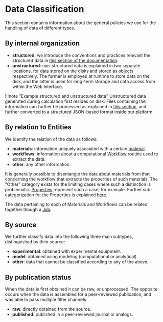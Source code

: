 # Data Classification

This section contains information about the general policies we use for the handling of data of different types. 

## By internal organization

- **structured**: we introduce the conventions and practices relevant the structured data in [this section of the documentation](../data-structured/overview.md). 
- **unstructured**: non-structured data is explained in two separate locations, for data [stored on the disks](../data-on-disk/overview.md) and [stored as objects](../data-in-objectstorage/overview.md) respectively. The former is employed at runtime to store data on the disk, and the latter is used for long-term storage and data access from within the Web Interface. 

!!!note "Example structured and unstructured data"
    Unstructured data generated during calculation first resides on disk. Files containing the information can further be processed as explained in [this section](../properties/lifecycle/extractor.md), and further converted to a structured JSON-based format inside our platform. 

## By relation to Entities

We identify the relation of the data as follows:

- **materials**: information uniquely associated with a certain [material](../materials/overview.md).
- **workflows**: information about a computational [Workflow](../workflows/overview.md) routine used to extract the data.
- **other**: any other information.

It is generally possible to disentangle the data about materials from that concerning the workflow that extracts the properties of such materials. The "Other" category exists for the limiting cases where such a distinction is problematic. [Properties](../properties/overview.md) represent such a case, for example. Further sub-categorization for the Properties is explained [here](../properties/classification/general.md).

The data pertaining to each of Materials and Workflows can be related together though a [Job](../jobs/overview.md). 

## By source

We further classify data into the following three main subtypes, distinguished by their source:

- **experimental**: obtained with experimental equipment.
- **model**: obtained using modeling (computational or analytical).
- **other**: data that cannot be classified according to any of the above.

## By publication status

When the data is first obtained it can be raw, or unprocessed. The opposite occurs when the data is assembled for a peer-reviewed publication, and was able to pass multiple filter channels.
 
- **raw**: directly obtained from the source.
- **published**: published in a peer-reviewed journal or analogs.
